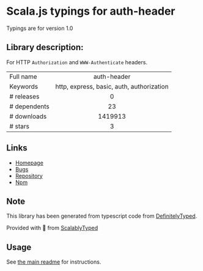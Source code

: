 
# Scala.js typings for auth-header

Typings are for version 1.0

## Library description:
For HTTP `Authorization` and `WWW-Authenticate` headers.

|                    |                 |
| ------------------ | :-------------: |
| Full name          | auth-header |
| Keywords           | http, express, basic, auth, authorization |
| # releases         | 0 |
| # dependents       | 23 |
| # downloads        | 1419913 |
| # stars            | 3 |

## Links
- [Homepage](https://github.com/izaakschroeder/auth-header)
- [Bugs](https://github.com/izaakschroeder/auth-header/issues)
- [Repository](https://github.com/izaakschroeder/auth-header)
- [Npm](https://www.npmjs.com/package/auth-header)
    


## Note
This library has been generated from typescript code from [DefinitelyTyped](https://definitelytyped.org).

Provided with :purple_heart: from [ScalablyTyped](https://github.com/oyvindberg/ScalablyTyped)

## Usage
See [the main readme](../../readme.md) for instructions.


